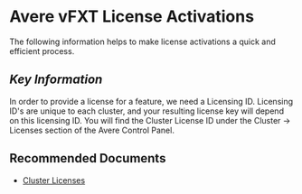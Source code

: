 <properties
    pageTitle="Avere vFXT License Activation"
    description="Activate licenses."
    infoBubbleText="Avere vFXT License Activations"
    authors="jbut"
    ms.author="jebutl"
    displayOrder="1"
    articleId="averevfxt-licenseactivation"
    diagnosticScenario=""
    selfHelpType="generic"
    supportTopicIds="32609692"
    resourceTags=""
    productPesIds="16506"
    cloudEnvironments="public, fairfax, usnat, ussec"
    ownershipId="StorageMediaEdge_AvereVFXT"
/>

# Avere vFXT License Activations

The following information helps to make license activations a quick and efficient process.

## *Key Information*

In order to provide a license for a feature, we need a Licensing ID.  Licensing ID's are unique to each cluster, and your resulting license key will depend on this licensing ID.  You will find the Cluster License ID under the Cluster -> Licenses section of the Avere Control Panel.

## **Recommended Documents**

* [Cluster Licenses](https://azure.github.io/Avere/legacy/ops_guide/4_7/html/gui_licenses.html)
